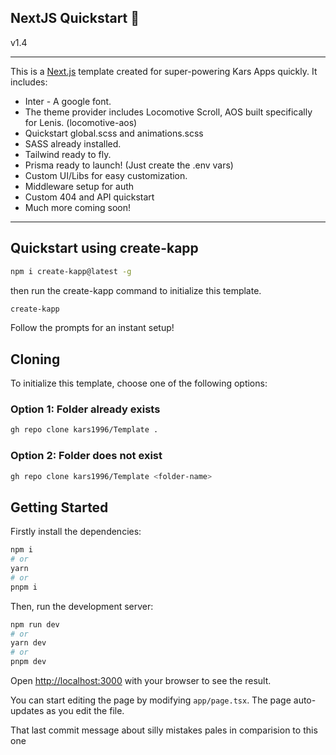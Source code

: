 ## NextJS Quickstart 👑
v1.4

---
This is a [Next.js](https://nextjs.org/) template created for super-powering Kars Apps quickly. It includes:

-   Inter - A google font.
-   The theme provider includes Locomotive Scroll, AOS built specifically for Lenis. (locomotive-aos)
-   Quickstart global.scss and animations.scss
-   SASS already installed.
-   Tailwind ready to fly.
-   Prisma ready to launch! (Just create the .env vars)
-   Custom UI/Libs for easy customization.
-   Middleware setup for auth
-   Custom 404 and API quickstart
-   Much more coming soon!

---

## Quickstart using create-kapp

```bash
npm i create-kapp@latest -g
```

then run the create-kapp command to initialize this template.

```bash
create-kapp
```

Follow the prompts for an instant setup!

## Cloning

To initialize this template, choose one of the following options:

### Option 1: Folder already exists

```bash
gh repo clone kars1996/Template .
```

### Option 2: Folder does not exist

```bash
gh repo clone kars1996/Template <folder-name>
```

## Getting Started

Firstly install the dependencies:

```bash
npm i
# or
yarn
# or
pnpm i
```

Then, run the development server:

```bash
npm run dev
# or
yarn dev
# or
pnpm dev
```

Open [http://localhost:3000](http://localhost:3000) with your browser to see the result.

You can start editing the page by modifying `app/page.tsx`. The page auto-updates as you edit the file.

That last commit message about silly mistakes pales in comparision to this one